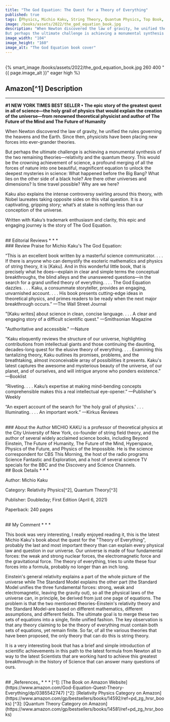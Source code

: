 ```yaml
---
title: "The God Equation: The Quest for a Theory of Everything"
published: true
tags: [Physics, Michio Kaku, String Theory, Quantum Physics, Top Book, Top Science Book]
image: /books/assets/2022/the_god_equation_book.jpg
description: "When Newton discovered the law of gravity, he unified the rules governing the heavens and the Earth. Since then, physicists have been placing new forces into ever-grander theories.
But perhaps the ultimate challenge is achieving a monumental synthesis of the two remaining theories—relativity and the quantum theory. This would be the crowning achievement of science, a profound merging of all the forces of nature into one beautiful, magnificent equation to unlock the deepest mysteries in science: What happened before the Big Bang? What lies on the other side of a black hole? Are there other universes and dimensions? Is time travel possible? Why are we here?"
image_width: "104"
image_height: "160"
image_alt: "The God Equation book cover"
---
```


<br>
{% smart_image /books/assets/2022/the_god_equation_book.jpg 260 400 "{{ page.image_alt }}" eager high %}
<br>

## Amazon[^1] Description
* * *

**#1 NEW YORK TIMES BEST SELLER • The epic story of the greatest quest in all of science—the holy grail of physics that would explain the creation of the universe—from renowned theoretical physicist and author of The Future of the Mind and The Future of Humanity**

When Newton discovered the law of gravity, he unified the rules governing the heavens and the Earth. Since then, physicists have been placing new forces into ever-grander theories.

But perhaps the ultimate challenge is achieving a monumental synthesis of the two remaining theories—relativity and the quantum theory. This would be the crowning achievement of science, a profound merging of all the forces of nature into one beautiful, magnificent equation to unlock the deepest mysteries in science: What happened before the Big Bang? What lies on the other side of a black hole? Are there other universes and dimensions? Is time travel possible? Why are we here?

Kaku also explains the intense controversy swirling around this theory, with Nobel laureates taking opposite sides on this vital question. It is a captivating, gripping story; what’s at stake is nothing less than our conception of the universe.

Written with Kaku’s trademark enthusiasm and clarity, this epic and engaging journey is the story of The God Equation.

<br>
## Editorial Reviews
* * *
<br>
### Review
Praise for Michio Kaku's The God Equation:

“This is an excellent book written by a masterful science communicator. . . . If there is anyone who can demystify the esoteric mathematics and physics of string theory, it is [Kaku]. And in this wonderful little book, that is precisely what he does—explain in clear and simple terms the conceptual breakthroughs, the blind alleys and the unanswered questions—in the search for a grand unified theory of everything. . . . The God Equation dazzles. . . . Kaku, a consummate storyteller, provides an engaging, unvarnished account. . . . His book presents cutting-edge ideas in theoretical physics, and primes readers to be ready when the next major breakthrough occurs.” —The Wall Street Journal

"[Kaku writes] about science in clean, concise language. . . . A clear and engaging story of a difficult scientific quest." —Smithsonian Magazine

"Authoritative and accessible." —Nature

“Kaku eloquently reviews the structure of our universe, highlighting contributions from intellectual giants and those continuing the daunting, decades-long quest for the elusive theory of everything. . . . Examining this tantalizing theory, Kaku outlines its promises, problems, and the breathtaking, almost inconceivable array of possibilities it presents. Kaku's latest captures the awesome and mysterious beauty of the universe, of our planet, and of ourselves, and will intrigue anyone who ponders existence.” —Booklist

“Riveting. . . . Kaku’s expertise at making mind-bending concepts comprehensible makes this a real intellectual eye-opener.” —Publisher's Weekly

“An expert account of the search for 'the holy grail of physics.' . . . Illuminating. . . . An important work.” —Kirkus Reviews

<br>
### About the Author
MICHIO KAKU is a professor of theoretical physics at the City University of New York, co-founder of string field theory, and the author of several widely acclaimed science books, including Beyond Einstein, The Future of Humanity, The Future of the Mind, Hyperspace, Physics of the Future, and Physics of the Impossible. He is the science correspondent for CBS This Morning, the host of the radio programs Science Fantastic and Exploration, and a host of several science TV specials for the BBC and the Discovery and Science Channels.

<br>
## Book Details
* * *

Author: Michio Kaku

Category:  Relativity Physics[^2], Quantum Theory[^3]

Publisher: Doubleday; First Edition (April 6, 2021)

Paperback: 240 pages

<br>
## My Comment
* * *

This book was very interesting, I really enjoyed reading it, this is the latest Michio Kaku's book about the quest for the "Theory of Everything", probably the last and most important theory than can explain every physical law and question in our universe. Our universe is made of four fundamental forces: the weak and strong nuclear forces, the electromagnetic force and the gravitational force. The theory of everything, tries to unite these four forces into a formula, probably no longer than an inch long.

Einstein's general relativity explains a part of the whole picture of the universe while The Standard Model explains the other part (the Standard Model unifies the three fundamental forces: strong, weak and electromagnetic, leaving the gravity out), so all the physical laws of the universe can, in principle, be derived from just one page of equations. The problem is that the two mentioned theories-Einstein's relativity theory and the Standard Model-are based on different mathematics, different assumptions, and different fields. The ultimate goal is to merge these two sets of equations into a single, finite unified fashion. The key observation is that any theory claiming to be the theory of everything must contain both sets of equations, yet remain finite. So far, of all the various theories that have been proposed, the only theory that can do this is string theory.

It is a very interesting book that has a brief and simple introduction of scientific achievements in this path to the latest formula from Newton all to way to the latest Scientists that are working hard to achieve this greatest breakthrough in the history of Science that can answer many questions of ours.

<br>
## _References_
* * *
[^1]: [The Book on Amazon Website](https://www.amazon.com/God-Equation-Quest-Theory-Everything/dp/0385542747)
[^2]: [Relativity Physics Category on Amazon](https://www.amazon.com/gp/bestsellers/books/14592/ref=pd_zg_hrsr_books)
[^3]: [Quantum Theory Category on Amazon](https://www.amazon.com/gp/bestsellers/books/14581/ref=pd_zg_hrsr_books)
